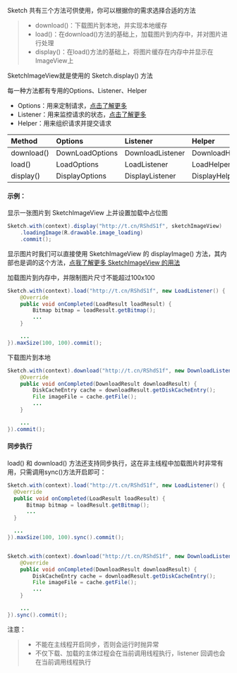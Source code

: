 Sketch 共有三个方法可供使用，你可以根据你的需求选择合适的方法
>* download()：下载图片到本地，并实现本地缓存
>* load()：在download()方法的基础上，加载图片到内存中，并对图片进行处理
>* display()：在load()方法的基础上，将图片缓存在内存中并显示在ImageView上

SketchImageView就是使用的 Sketch.display() 方法

每一种方法都有专用的Options、Listener、Helper

* Options：用来定制请求，[点击了解更多](options_and_helper.md)
* Listener：用来监控请求的状态，[点击了解更多](listener.md)
* Helper：用来组织请求并提交请求

|Method|Options|Listener|Helper|
|:---|:---|:---|:---|
|download()|DownLoadOptions|DownloadListener|DownloadHelper|
|load()|LoadOptions|LoadListener|LoadHelper|
|display()|DisplayOptions|DisplayListener|DisplayHelper|

#### 示例：

显示一张图片到 SketchImageView 上并设置加载中占位图

```java
Sketch.with(context).display("http://t.cn/RShdS1f", sketchImageView)
    .loadingImage(R.drawable.image_loading)
    .commit();
```

显示图片时我们可以直接使用 SketchImageView 的 displayImage() 方法，其内部也是调的这个方法，[点我了解更多 SketchImageView 的用法](sketch_image_view.md)

加载图片到内存中，并限制图片尺寸不能超过100x100

```java
Sketch.with(context).load("http://t.cn/RShdS1f", new LoadListener() {
    @Override
    public void onCompleted(LoadResult loadResult) {
        Bitmap bitmap = loadResult.getBitmap();
        ...
    }

    ...
}).maxSize(100, 100).commit();
```

下载图片到本地
```java
Sketch.with(context).download("http://t.cn/RShdS1f", new DownloadListener() {
    @Override
    public void onCompleted(DownloadResult downloadResult) {
        DiskCacheEntry cache = downloadResult.getDiskCacheEntry();
        File imageFile = cache.getFile();
        ...
    }

    ...
}).commit();
```

#### 同步执行

load() 和 download() 方法还支持同步执行，这在非主线程中加载图片时非常有用，只需调用sync()方法开启即可：

```java
Sketch.with(context).load("http://t.cn/RShdS1f", new LoadListener() {
  @Override
  public void onCompleted(LoadResult loadResult) {
      Bitmap bitmap = loadResult.getBitmap();
      ...
  }

  ...
}).maxSize(100, 100).sync().commit();


Sketch.with(context).download("http://t.cn/RShdS1f", new DownloadListener() {
    @Override
    public void onCompleted(DownloadResult downloadResult) {
        DiskCacheEntry cache = downloadResult.getDiskCacheEntry();
        File imageFile = cache.getFile();
        ...
    }

    ...
}).sync().commit();
```

注意：
>* 不能在主线程开启同步，否则会运行时抛异常
>* 不仅下载、加载的主体过程会在当前调用线程执行，listener 回调也会在当前调用线程执行
